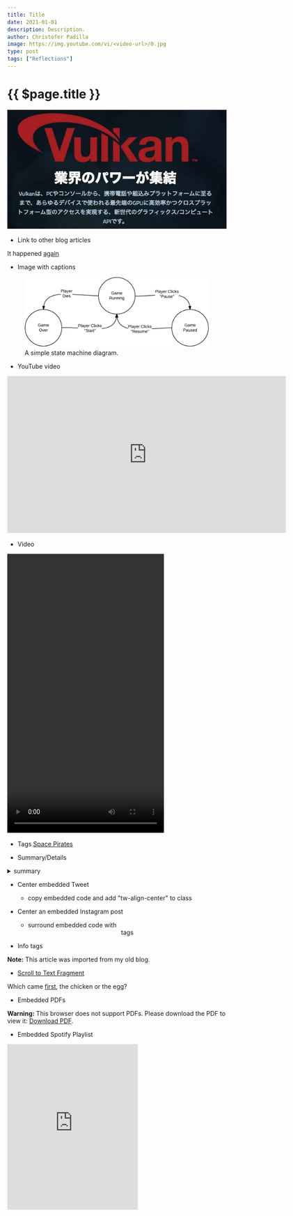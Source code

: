 ```yaml
---
title: Title
date: 2021-01-01
description: Description.
author: Christofer Padilla
image: https://img.youtube.com/vi/<video-url>/0.jpg
type: post
tags: ["Reflections"]
---
```


# {{ $page.title }}

![Image](/images/vulkan.jpg)

* Link to other blog articles

It happened [again](/blog/1/2/3/Queries_into_the_4th_state_of_matter.md)

* Image with captions
<figure>
  <img
  src="/images/statemachine.png"
  alt="A simple state machine diagram.">
  <figcaption>A simple state machine diagram.</figcaption>
</figure>

* YouTube video
<div class="resp-container">
  <iframe class="resp-iframe" width="640" height="360" src="https://www.youtube.com/embed/UDtlvZGmHYk" frameborder="0" allow="accelerometer; autoplay; clipboard-write; encrypted-media; gyroscope; picture-in-picture" allowfullscreen></iframe>
</div>

* Video
<video width="360" height="640" controls>
  <source src="/videos/thedarkestknight.mp4" type="video/mp4">
  Your browser does not support the video tag.
</video>

* Tags
[Space Pirates](/tags/#Space-Pirates)

* Summary/Details
<details>
  <summary>
    summary
  </summary>
  details
</details>

* Center embedded Tweet
  - copy embedded code and add "tw-align-center" to class

* Center an embedded Instagram post
  - surround embedded code with <center> tags

* Info tags
<div class="info"><b>Note:</b> This article was imported from my old blog.</div>


* [Scroll to Text Fragment](https://stackoverflow.com/questions/62161819/what-exactly-is-the-text-location-hash-in-an-url)

Which came [first](https://en.wikipedia.org/wiki/Chicken_or_the_egg#:~:text=%22Chicken-and-egg,on%20others%20being%20done%20first.), the chicken or the egg?

* Embedded PDFs
<object data="/pdf/Gmail%20-%20spacepirates.net%20Inquiry.pdf" type="application/pdf" width="100%" height="600px">
<div class="warning">
<b>Warning:</b> This browser does not support PDFs. Please download the PDF to view it: <a href="/pdf/Gmail%20-%20spacepirates.net%20Inquiry.pdf">Download PDF</a>.
</div>
</object>

* Embedded Spotify Playlist
<iframe src="https://open.spotify.com/embed/playlist/6iTagMuzpLPGVNTcuNpSon" width="300" height="380" frameborder="0" allowtransparency="true" allow="encrypted-media"></iframe>


<TagLinks />

<Comments />
